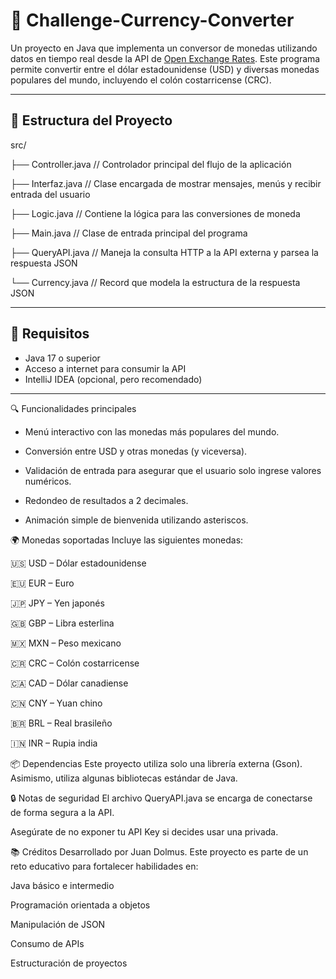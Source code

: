 # 💱 Challenge-Currency-Converter

Un proyecto en Java que implementa un conversor de monedas utilizando datos en tiempo real desde la API de [Open Exchange Rates](https://openexchangerates.org/). Este programa permite convertir entre el dólar estadounidense (USD) y diversas monedas populares del mundo, incluyendo el colón costarricense (CRC).

---

## 📁 Estructura del Proyecto
src/

├── Controller.java // Controlador principal del flujo de la aplicación

├── Interfaz.java // Clase encargada de mostrar mensajes, menús y recibir entrada del usuario

├── Logic.java // Contiene la lógica para las conversiones de moneda

├── Main.java // Clase de entrada principal del programa

├── QueryAPI.java // Maneja la consulta HTTP a la API externa y parsea la respuesta JSON

└── Currency.java // Record que modela la estructura de la respuesta JSON


---

## 🔧 Requisitos

- Java 17 o superior
- Acceso a internet para consumir la API
- IntelliJ IDEA (opcional, pero recomendado)

---
🔍 Funcionalidades principales
- Menú interactivo con las monedas más populares del mundo.

- Conversión entre USD y otras monedas (y viceversa).

- Validación de entrada para asegurar que el usuario solo ingrese valores numéricos.

- Redondeo de resultados a 2 decimales.

- Animación simple de bienvenida utilizando asteriscos.

🌍 Monedas soportadas
Incluye las siguientes monedas:

🇺🇸 USD – Dólar estadounidense

🇪🇺 EUR – Euro

🇯🇵 JPY – Yen japonés

🇬🇧 GBP – Libra esterlina

🇲🇽 MXN – Peso mexicano

🇨🇷 CRC – Colón costarricense

🇨🇦 CAD – Dólar canadiense

🇨🇳 CNY – Yuan chino

🇧🇷 BRL – Real brasileño

🇮🇳 INR – Rupia india

📦 Dependencias
Este proyecto utiliza solo una librería externa (Gson). Asimismo, utiliza algunas bibliotecas estándar de Java.

🔒 Notas de seguridad
El archivo QueryAPI.java se encarga de conectarse de forma segura a la API.

Asegúrate de no exponer tu API Key si decides usar una privada.

📚 Créditos
Desarrollado por Juan Dolmus. Este proyecto es parte de un reto educativo para fortalecer habilidades en:

Java básico e intermedio

Programación orientada a objetos

Manipulación de JSON

Consumo de APIs

Estructuración de proyectos
